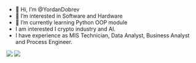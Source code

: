- 👋 Hi, I’m @YordanDobrev
- 👀 I’m interested in Software and Hardware
- 🌱 I’m currently learning Python OOP module
- I am interested I crypto industry and AI.
- I have experience as MIS Technician, Data Analyst, Business Analyst and Process Engineer.

<img src='https://github.com/YordanDobrev/GIF/blob/main/giphy.gif'/>
<img
src='https://github.com/YordanDobrev/GIF/assets/145679398/a6960aaa-5a50-4c1f-b60e-91884c6529fc'/>